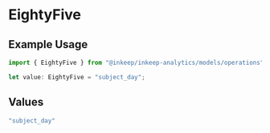 # EightyFive

## Example Usage

```typescript
import { EightyFive } from "@inkeep/inkeep-analytics/models/operations";

let value: EightyFive = "subject_day";
```

## Values

```typescript
"subject_day"
```